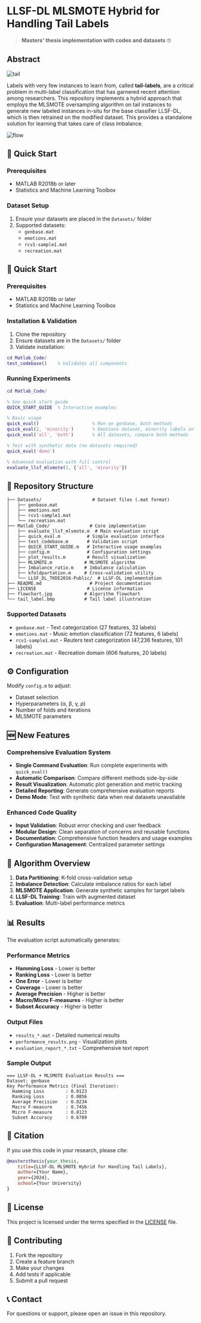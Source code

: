 # LLSF-DL MLSMOTE Hybrid for Handling Tail Labels

> **Masters' thesis implementation with codes and datasets** 🤓

## Abstract

![tail](tail_label.bmp)

Labels with very few instances to learn from, called **tail-labels**, are a critical problem in multi-label classification that has garnered recent attention among researchers. This repository implements a hybrid approach that employs the MLSMOTE oversampling algorithm on tail instances to generate new labeled instances in-situ for the base classifier LLSF-DL, which is then retrained on the modified dataset. This provides a standalone solution for learning that takes care of class imbalance.

![flow](flowchart.jpg)

## 🚀 Quick Start

### Prerequisites

- MATLAB R2018b or later
- Statistics and Machine Learning Toolbox

### Dataset Setup

1. Ensure your datasets are placed in the `Datasets/` folder
2. Supported datasets:
   - `genbase.mat`
   - `emotions.mat` 
   - `rcv1-sample1.mat`
   - `recreation.mat`

## 🚀 Quick Start

### Prerequisites

- MATLAB R2018b or later
- Statistics and Machine Learning Toolbox

### Installation & Validation

1. Clone the repository
2. Ensure datasets are in the `Datasets/` folder
3. Validate installation:
```matlab
cd Matlab_Code/
test_codebase()    % Validates all components
```

### Running Experiments

```matlab
cd Matlab_Code/

% See quick start guide
QUICK_START_GUIDE  % Interactive examples

% Basic usage
quick_eval()                    % Run on genbase, both methods
quick_eval(2, 'minority')       % Emotions dataset, minority labels only
quick_eval('all', 'both')       % All datasets, compare both methods

% Test with synthetic data (no datasets required)
quick_eval('demo')

% Advanced evaluation with full control
evaluate_llsf_mlsmote(1, {'all', 'minority'})
```

## 📁 Repository Structure

```
├── Datasets/                   # Dataset files (.mat format)
│   ├── genbase.mat
│   ├── emotions.mat
│   ├── rcv1-sample1.mat
│   └── recreation.mat
├── Matlab_Code/               # Core implementation
│   ├── evaluate_llsf_mlsmote.m  # Main evaluation script
│   ├── quick_eval.m          # Simple evaluation interface  
│   ├── test_codebase.m       # Validation script
│   ├── QUICK_START_GUIDE.m   # Interactive usage examples
│   ├── config.m              # Configuration settings
│   ├── plot_results.m        # Result visualization
│   ├── MLSMOTE.m            # MLSMOTE algorithm
│   ├── Imbalance_ratio.m    # Imbalance calculation
│   ├── kfoldpartation.m     # Cross-validation utility
│   └── LLSF_DL_TKDE2016-Public/  # LLSF-DL implementation
├── README.md                  # Project documentation
├── LICENSE                   # License information
├── flowchart.jpg            # Algorithm flowchart
└── tail_label.bmp           # Tail label illustration
```

### Supported Datasets
- `genbase.mat` - Text categorization (27 features, 32 labels)
- `emotions.mat` - Music emotion classification (72 features, 6 labels)  
- `rcv1-sample1.mat` - Reuters text categorization (47,236 features, 101 labels)
- `recreation.mat` - Recreation domain (606 features, 20 labels)

## ⚙️ Configuration

Modify `config.m` to adjust:
- Dataset selection
- Hyperparameters (α, β, γ, ρ)
- Number of folds and iterations
- MLSMOTE parameters

## 🆕 New Features

### Comprehensive Evaluation System
- **Single Command Evaluation**: Run complete experiments with `quick_eval()`
- **Automatic Comparison**: Compare different methods side-by-side
- **Result Visualization**: Automatic plot generation and metric tracking
- **Detailed Reporting**: Generate comprehensive evaluation reports
- **Demo Mode**: Test with synthetic data when real datasets unavailable

### Enhanced Code Quality
- **Input Validation**: Robust error checking and user feedback
- **Modular Design**: Clean separation of concerns and reusable functions
- **Documentation**: Comprehensive function headers and usage examples
- **Configuration Management**: Centralized parameter settings

## 🔬 Algorithm Overview

1. **Data Partitioning**: K-fold cross-validation setup
2. **Imbalance Detection**: Calculate imbalance ratios for each label
3. **MLSMOTE Application**: Generate synthetic samples for target labels
4. **LLSF-DL Training**: Train with augmented dataset
5. **Evaluation**: Multi-label performance metrics

## 📊 Results

The evaluation script automatically generates:

### Performance Metrics
- **Hamming Loss** - Lower is better
- **Ranking Loss** - Lower is better  
- **One Error** - Lower is better
- **Coverage** - Lower is better
- **Average Precision** - Higher is better
- **Macro/Micro F-measures** - Higher is better
- **Subset Accuracy** - Higher is better

### Output Files
- `results_*.mat` - Detailed numerical results
- `performance_results.png` - Visualization plots
- `evaluation_report_*.txt` - Comprehensive text report

### Sample Output
```
=== LLSF-DL + MLSMOTE Evaluation Results ===
Dataset: genbase
Key Performance Metrics (Final Iteration):
  Hamming Loss        : 0.0123
  Ranking Loss        : 0.0856
  Average Precision   : 0.8234
  Macro F-measure     : 0.7456
  Micro F-measure     : 0.8123
  Subset Accuracy     : 0.6789
```

## 📄 Citation

If you use this code in your research, please cite:

```bibtex
@mastersthesis{your_thesis,
    title={LLSF-DL MLSMOTE Hybrid for Handling Tail Labels},
    author={Your Name},
    year={2024},
    school={Your University}
}
```

## 📜 License

This project is licensed under the terms specified in the [LICENSE](LICENSE) file.

## 🤝 Contributing

1. Fork the repository
2. Create a feature branch
3. Make your changes
4. Add tests if applicable
5. Submit a pull request

## 📞 Contact

For questions or support, please open an issue in this repository.
